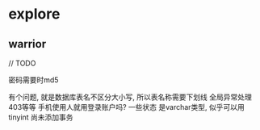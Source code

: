 # explore

## warrior
// TODO

密码需要时md5

有个问题, 就是数据库表名不区分大小写, 所以表名称需要下划线
全局异常处理 403等等
手机使用人就用登录账户吗?
一些状态 是varchar类型, 似乎可以用tinyint
尚未添加事务